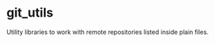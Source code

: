 git_utils
===========

Utility libraries to work with remote repositories listed inside plain files. 
